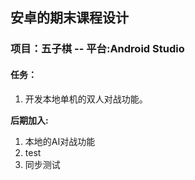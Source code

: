 ## 安卓的期末课程设计
### 项目：五子棋 --  平台:Android Studio
####   任务：
1. 开发本地单机的双人对战功能。


**后期加入:**
1. 本地的AI对战功能
2. test
3. 同步测试

